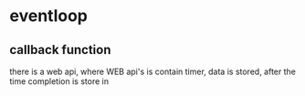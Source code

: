# eventloop

## callback function

there is a web api, where WEB api's is contain timer, 
data is stored, 
after the time completion is store in 